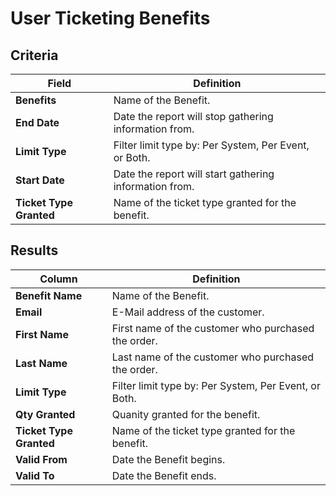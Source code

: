 # User Ticketing Benefits

## Criteria

| **Field** | **Definition** |
| --- | --- |
| **Benefits** | Name of the Benefit. |
| **End Date** | Date the report will stop gathering information from. |
| **Limit Type** | Filter limit type by: Per System, Per Event, or Both. |
| **Start Date** | Date the report will start gathering information from. |
| **Ticket Type Granted** | Name of the ticket type granted for the benefit. |

## Results

| **Column** | **Definition** |
| --- | --- |
| **Benefit Name** | Name of the Benefit. |
| **Email** | E-Mail address of the customer. |
| **First Name** | First name of the customer who purchased the order. |
| **Last Name** | Last name of the customer who purchased the order. |
| **Limit Type** | Filter limit type by: Per System, Per Event, or Both. |
| **Qty Granted** | Quanity granted for the benefit. |
| **Ticket Type Granted** | Name of the ticket type granted for the benefit. |
| **Valid From** | Date the Benefit begins. |
| **Valid To** | Date the Benefit ends. |

